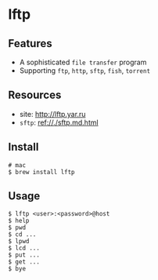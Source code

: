 # lftp

## Features

* A sophisticated `file transfer` program
* Supporting `ftp`, `http`, `sftp`, `fish`, `torrent`


## Resources

* site: <http://lftp.yar.ru>
* `sftp`: <ref://./sftp.md.html>


## Install

    # mac
    $ brew install lftp


## Usage

    $ lftp <user>:<password>@host
    $ help
    $ pwd
    $ cd ...
    $ lpwd
    $ lcd ...
    $ put ...
    $ get ...
    $ bye

